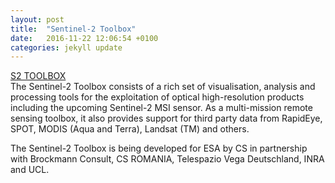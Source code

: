 ```yaml
---
layout: post
title:  "Sentinel-2 Toolbox"
date:   2016-11-22 12:06:54 +0100
categories: jekyll update
---
```

[S2 TOOLBOX  ](http://step.esa.int/main/toolboxes/sentinel-2-toolbox/ "S2 TOOLBOX")      
The Sentinel-2 Toolbox consists of a rich set of visualisation, analysis and processing tools for the exploitation of optical high-resolution products including the upcoming Sentinel-2 MSI sensor. As a multi-mission remote sensing toolbox, it also provides support for third party data from RapidEye, SPOT, MODIS (Aqua and Terra), Landsat (TM) and others.

The Sentinel-2 Toolbox is being developed for ESA by CS in partnership with Brockmann Consult, CS ROMANIA, Telespazio Vega Deutschland, INRA and UCL.    

